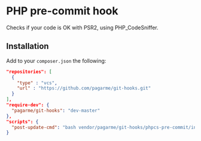 # PHP pre-commit hook

Checks if your code is OK with PSR2, using PHP_CodeSniffer.

## Installation

Add to your `composer.json` the following:

```json
"repositories": [  
  { 
    "type" : "vcs", 
    "url" : "https://github.com/pagarme/git-hooks.git"  
  } 
],
"require-dev": {
  "pagarme/git-hooks": "dev-master"
},
"scripts": {
  "post-update-cmd": "bash vendor/pagarme/git-hooks/phpcs-pre-commit/install.sh"
}
```

